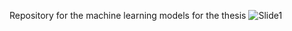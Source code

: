Repository for the machine learning models for the thesis
![Slide1](https://github.com/gino23odar/ThesisMLmodels/assets/43919172/3092d6c4-d048-4dea-a495-7fa4629c6696)
